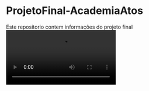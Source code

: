 # ProjetoFinal-AcademiaAtos
Este repositorio contem informações do projeto final
<video src="https://github.com/douglasprogramaton/ProjetoFinal-AcademiaAtos/issues/1">
